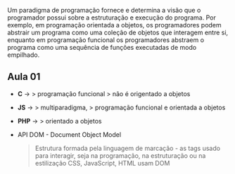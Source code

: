 Um paradigma de programação fornece e determina a visão que o programador possui sobre a estruturação e execução do programa.
    Por exemplo, em programação orientada a objetos, os programadores podem abstrair um programa como uma coleção de objetos que interagem entre si, enquanto em programação funcional os programadores abstraem o programa como uma sequência de funções executadas de modo empilhado.

## Aula 01

* **C** ->    > programação funcional
              > não é origentado a objetos
* **JS** ->   > multiparadigma, 
              > programação funcional e orientada a objetos 
* **PHP** ->  > orientado a objetos

* API DOM - Document Object Model
    > Estrutura formada pela linguagem de marcação - as tags
    > usado para interagir, seja na programação, na estruturação ou na estilização
    > CSS, JavaScript, HTML usam DOM
    > 